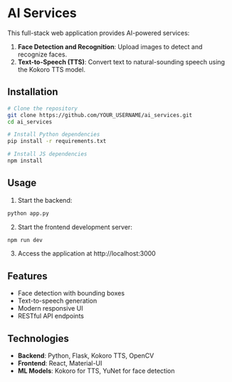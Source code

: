 # AI Services

This full-stack web application provides AI-powered services:

1. **Face Detection and Recognition**: Upload images to detect and recognize faces.
2. **Text-to-Speech (TTS)**: Convert text to natural-sounding speech using the Kokoro TTS model.

## Installation

```bash
# Clone the repository
git clone https://github.com/YOUR_USERNAME/ai_services.git
cd ai_services

# Install Python dependencies
pip install -r requirements.txt

# Install JS dependencies
npm install
```

## Usage

1. Start the backend:
```bash
python app.py
```

2. Start the frontend development server:
```bash
npm run dev
```

3. Access the application at http://localhost:3000

## Features

- Face detection with bounding boxes
- Text-to-speech generation
- Modern responsive UI
- RESTful API endpoints

## Technologies

- **Backend**: Python, Flask, Kokoro TTS, OpenCV
- **Frontend**: React, Material-UI
- **ML Models**: Kokoro for TTS, YuNet for face detection 
